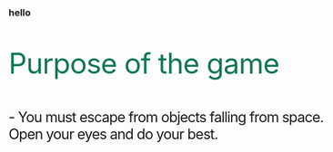 
### hello

<p style="color:#175;font-size:50;letter-spacing:-1">Purpose of the game</p>
<div style="font-size :25px; letter-spacing:-1;width:600px">
		<p>- You must escape from objects falling from space. Open your eyes and do your best.</p>
		 			
</div>

